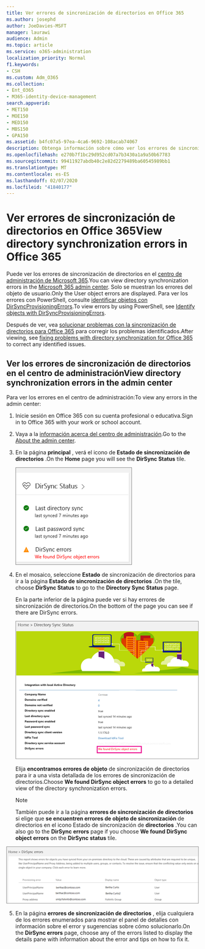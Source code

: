 ```yaml
---
title: Ver errores de sincronización de directorios en Office 365
ms.author: josephd
author: JoeDavies-MSFT
manager: laurawi
audience: Admin
ms.topic: article
ms.service: o365-administration
localization_priority: Normal
f1.keywords:
- CSH
ms.custom: Adm_O365
ms.collection:
- Ent_O365
- M365-identity-device-management
search.appverid:
- MET150
- MOE150
- MED150
- MBS150
- GPA150
ms.assetid: b4fc07a5-97ea-4ca6-9692-108acab74067
description: Obtenga información sobre cómo ver los errores de sincronización de directorios en el centro de administración de Microsoft 365.
ms.openlocfilehash: e270b7f1bc29d952cd07a7b3430a1a9a50b67783
ms.sourcegitcommit: 99411927abdb40c2e82d2279489ba60545989bb1
ms.translationtype: MT
ms.contentlocale: es-ES
ms.lasthandoff: 02/07/2020
ms.locfileid: "41840177"
---
```

# <a name="view-directory-synchronization-errors-in-office-365"></a><span data-ttu-id="e7f02-103">Ver errores de sincronización de directorios en Office 365</span><span class="sxs-lookup"><span data-stu-id="e7f02-103">View directory synchronization errors in Office 365</span></span>

<span data-ttu-id="e7f02-104">Puede ver los errores de sincronización de directorios en el [centro de administración de Microsoft 365](https://admin.microsoft.com).</span><span class="sxs-lookup"><span data-stu-id="e7f02-104">You can view directory synchronization errors in the [Microsoft 365 admin center](https://admin.microsoft.com).</span></span> <span data-ttu-id="e7f02-105">Solo se muestran los errores del objeto de usuario.</span><span class="sxs-lookup"><span data-stu-id="e7f02-105">Only the User object errors are displayed.</span></span> <span data-ttu-id="e7f02-106">Para ver los errores con PowerShell, consulte [identificar objetos con DirSyncProvisioningErrors](https://docs.microsoft.com/azure/active-directory/hybrid/how-to-connect-syncservice-duplicate-attribute-resiliency).</span><span class="sxs-lookup"><span data-stu-id="e7f02-106">To view errors by using PowerShell, see [Identify objects with DirSyncProvisioningErrors](https://docs.microsoft.com/azure/active-directory/hybrid/how-to-connect-syncservice-duplicate-attribute-resiliency).</span></span>

<span data-ttu-id="e7f02-107">Después de ver, vea [solucionar problemas con la sincronización de directorios para Office 365](fix-problems-with-directory-synchronization.md) para corregir los problemas identificados.</span><span class="sxs-lookup"><span data-stu-id="e7f02-107">After viewing, see [fixing problems with directory synchronization for Office 365](fix-problems-with-directory-synchronization.md) to correct any identified issues.</span></span>
  
## <a name="view-directory-synchronization-errors-in-the-admin-center"></a><span data-ttu-id="e7f02-108">Ver los errores de sincronización de directorios en el centro de administración</span><span class="sxs-lookup"><span data-stu-id="e7f02-108">View directory synchronization errors in the admin center</span></span>

<span data-ttu-id="e7f02-109">Para ver los errores en el centro de administración:</span><span class="sxs-lookup"><span data-stu-id="e7f02-109">To view any errors in the admin center:</span></span>
  
1. <span data-ttu-id="e7f02-110">Inicie sesión en Office 365 con su cuenta profesional o educativa.</span><span class="sxs-lookup"><span data-stu-id="e7f02-110">Sign in to Office 365 with your work or school account.</span></span> 
    
2. <span data-ttu-id="e7f02-111">Vaya a la [información acerca del centro de administración](https://support.office.com/article/758befc4-0888-4009-9f14-0d147402fd23).</span><span class="sxs-lookup"><span data-stu-id="e7f02-111">Go to the [About the admin center](https://support.office.com/article/758befc4-0888-4009-9f14-0d147402fd23).</span></span>
    
3. <span data-ttu-id="e7f02-112">En la página **principal** , verá el icono de **Estado de sincronización de directorios** .</span><span class="sxs-lookup"><span data-stu-id="e7f02-112">On the **Home** page you will see the **DirSync Status** tile.</span></span> 
    
    ![Icono de estado de sincronización de directorios de la versión preliminar del centro de administración](media/060006e9-de61-49d5-8979-e77cda198e71.png)
  
4. <span data-ttu-id="e7f02-114">En el mosaico, seleccione **Estado** de sincronización de directorios para ir a la página **Estado de sincronización de directorios** .</span><span class="sxs-lookup"><span data-stu-id="e7f02-114">On the tile, choose **DirSync Status** to go to the **Directory Sync Status** page.</span></span> 
    
    <span data-ttu-id="e7f02-115">En la parte inferior de la página puede ver si hay errores de sincronización de directorios.</span><span class="sxs-lookup"><span data-stu-id="e7f02-115">On the bottom of the page you can see if there are DirSync errors.</span></span>
    
    ![En la página estado de sincronización de directorios puede ver si hay errores de objetos DirSync](media/882094a3-80d3-4aae-b90b-78b27047974c.png)
  
    <span data-ttu-id="e7f02-117">Elija **encontramos errores de objeto** de sincronización de directorios para ir a una vista detallada de los errores de sincronización de directorios.</span><span class="sxs-lookup"><span data-stu-id="e7f02-117">Choose **We found DirSync object errors** to go to a detailed view of the directory synchronization errors.</span></span> 
    
    > [!NOTE]
    > <span data-ttu-id="e7f02-118">También puede ir a la página **errores de sincronización de directorios** si elige que **se encuentren errores de objeto de sincronización** de directorios en el icono Estado de sincronización de **directorios** .</span><span class="sxs-lookup"><span data-stu-id="e7f02-118">You can also go to the **DirSync errors** page if you choose **We found DirSync object errors** on the **DirSync status** tile.</span></span> 
  
![Página de errores de sincronización de directorios](media/a6e302d4-6be7-4e3a-b4b5-81c5a2c02952.png)
  
5. <span data-ttu-id="e7f02-120">En la página **errores de sincronización de directorios** , elija cualquiera de los errores enumerados para mostrar el panel de detalles con información sobre el error y sugerencias sobre cómo solucionarlo.</span><span class="sxs-lookup"><span data-stu-id="e7f02-120">On the **DirSync errors** page, choose any of the errors listed to display the details pane with information about the error and tips on how to fix it.</span></span> 
